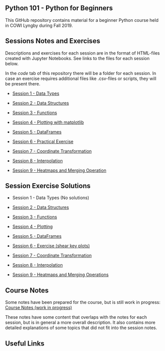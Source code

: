 ## Python 101 - Python for Beginners

This GitHub repository contains material for a beginner Python course held in COWI Lyngby during Fall 2019.

## Sessions Notes and Exercises
Descriptions and exercises for each session are in the format of HTML-files created with Jupyter Notebooks. See links to the files for each session below.

In the *code* tab of this repository there will be a folder for each session. In case an exercise requires additional files like .csv-files or scripts, they will be present there.

* [Session 1 - Data Types](http://htmlpreview.github.io/?https://github.com/Python-Crash-Course/Python101/blob/master/Session%201%20-%20Data%20Types/Session%201%20-%20Data%20Types.html)

* [Session 2 - Data Structures](http://htmlpreview.github.io/?https://github.com/Python-Crash-Course/Python101/blob/master/Session%202%20-%20Data%20Structures/Session%202%20-%20Data%20Structures.html)

* [Session 3 - Functions](http://htmlpreview.github.io/?https://github.com/Python-Crash-Course/Python101/blob/master/Session%203%20-%20Functions/Session%203%20-%20Functions.html)

* [Session 4 - Plotting with matplotlib](http://htmlpreview.github.io/?https://github.com/Python-Crash-Course/Python101/blob/master/Session%204%20-%20Plotting/Session%204%20-%20Plotting.html)

* [Session 5 - DataFrames](http://htmlpreview.github.io/?https://github.com/Python-Crash-Course/Python101/blob/master/Session%205%20-%20Dataframes/Session%205%20-%20Dataframes.html)

* [Session 6 - Practical Exercise](http://htmlpreview.github.io/?https://github.com/Python-Crash-Course/Python101/blob/master/Session%206%20-%20Exercise%20(shear%20key%20plots)/Session%206%20-%20Exercise%20(shear%20key%20plots).html)

* [Session 7 - Coordinate Transformation](http://htmlpreview.github.io/?https://github.com/Python-Crash-Course/Python101/blob/master/Session%207%20-%20Coordinate%20Transformation/Session%207%20-%20Coordinate%20Transformation.html)

* [Session 8 - Interpolation](http://htmlpreview.github.io/?https://github.com/Python-Crash-Course/Python101/blob/master/Session%208%20-%20Exercise%20(Interpolation)/Session%208%20-%20Exercise%20(Interpolation).html)

* [Session 9 - Heatmaps and Merging Operation](http://htmlpreview.github.io/?https://github.com/Python-Crash-Course/Python101/blob/master/Session%209%20-%20Heatmaps%20and%20merging%20operation/Session%209%20-%20Heatmaps%20and%20merging%20operations.html)


## Session Exercise Solutions


* Session 1 - Data Types (No solutions)

* [Session 2 - Data Structures](http://htmlpreview.github.io/?https://github.com/Python-Crash-Course/Python101/blob/master/Session%202%20-%20Data%20Structures/Session%202%20-%20Exercise%20solutions.html)

* [Session 3 - Functions](http://htmlpreview.github.io/?https://github.com/Python-Crash-Course/Python101/blob/master/Session%203%20-%20Functions/Session%203%20-%20Exercise%20Solutions.html)

* [Session 4 - Plotting](http://htmlpreview.github.io/?https://github.com/Python-Crash-Course/Python101/blob/master/Session%204%20-%20Plotting/Session%204%20-%20Exercise%20Solutions.html)

* [Session 5 - DataFrames](http://htmlpreview.github.io/?https://github.com/Python-Crash-Course/Python101/blob/master/Session%205%20-%20Dataframes/Session%205%20-%20Exercise%20Solutions.html)

* [Session 6 - Exercise (shear key plots)](http://htmlpreview.github.io/?https://github.com/Python-Crash-Course/Python101/blob/master/Session%206%20-%20Exercise%20(shear%20key%20plots)/Session%206%20-%20Exercise%20Solutions.html)

* [Session 7 - Coordinate Transformation](http://htmlpreview.github.io/?https://github.com/Python-Crash-Course/Python101/blob/master/Session%207%20-%20Coordinate%20Transformation/Session%207%20-%20Exercise%20solutions.html)

* [Session 8 - Interpolation](http://htmlpreview.github.io/?https://github.com/Python-Crash-Course/Python101/blob/master/Session%208%20-%20Exercise%20(Interpolation)/Session%208%20-%20Exercise%20Solutions.html)

* [Session 9 - Heatmaps and Merging Operations](http://htmlpreview.github.io/?https://github.com/Python-Crash-Course/Python101/blob/master/Session%209%20-%20Heatmaps%20and%20merging%20operation/Session%209%20-%20Exercise%20Solutions.html)


## Course Notes
Some notes have been prepared for the course, but is still work in progress:
[Course Notes (work in progress)](https://github.com/Python-Crash-Course/Python101/blob/master/Course%20Notes/Python%20Course%20Notes.html)

These notes have some content that overlaps with the notes for each session, but is in general a more overall description. It also contains more detailed explanations of some topics that did not fit into the session notes. 

## Useful Links

